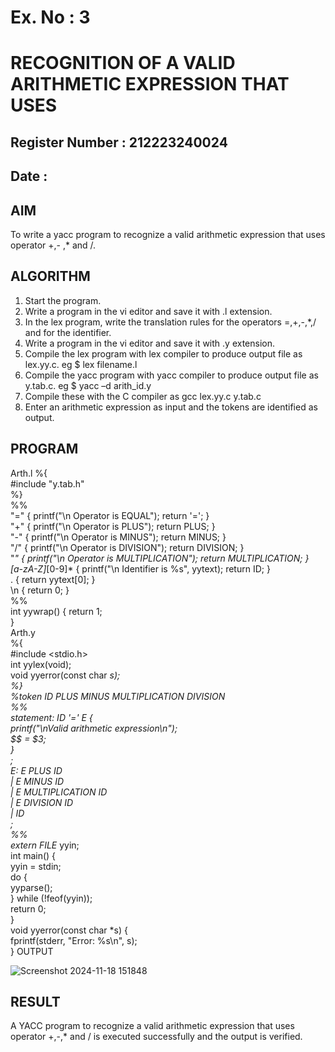 # Ex. No : 3	
# RECOGNITION OF A VALID ARITHMETIC EXPRESSION THAT USES
## Register Number : 212223240024
## Date : 

## AIM   
To write a yacc program to recognize a valid arithmetic expression that uses operator +,- ,* and /.

## ALGORITHM
1.	Start the program.
2.	Write a program in the vi editor and save it with .l extension.
3.	In the lex program, write the translation rules for the operators =,+,-,*,/ and for the identifier.
4.	Write a program in the vi editor and save it with .y extension.
5.	Compile the lex program with lex compiler to produce output file as lex.yy.c. eg $ lex filename.l
6.	Compile the yacc program with yacc compiler to produce output file as y.tab.c. eg $ yacc –d arith_id.y
7.	Compile these with the C compiler as gcc lex.yy.c y.tab.c
8.	Enter an arithmetic expression as input and the tokens are identified as output.

## PROGRAM
Arth.l
%{\
#include "y.tab.h"\
%}\
%%\
"=" { printf("\n Operator is EQUAL"); return '='; }\
"+" { printf("\n Operator is PLUS"); return PLUS; }\
"-" { printf("\n Operator is MINUS"); return MINUS; }\
"/" { printf("\n Operator is DIVISION"); return DIVISION; }\
"*" { printf("\n Operator is MULTIPLICATION"); return MULTIPLICATION; }\
[a-zA-Z]*[0-9]* { printf("\n Identifier is %s", yytext); return ID; }\
. { return yytext[0]; }\
\n { return 0; }\
%%\
int yywrap() { return 1;\
}\
Arth.y\
%{\
#include <stdio.h>\
int yylex(void);\
void yyerror(const char *s);\
%}\
%token ID PLUS MINUS MULTIPLICATION DIVISION\
%%\
statement: ID '=' E {\
printf("\nValid arithmetic expression\n");\
$$ = $3;\
}\
;\
E: E PLUS ID\
| E MINUS ID\
| E MULTIPLICATION ID\
| E DIVISION ID\
| ID\
;\
%%\
extern FILE* yyin;\
int main() {\
yyin = stdin;\
do {\
yyparse();\
} while (!feof(yyin));\
return 0;\
}\
void yyerror(const char *s) {\
fprintf(stderr, "Error: %s\n", s);\
}
OUTPUT

![Screenshot 2024-11-18 151848](https://github.com/user-attachments/assets/2231fd1a-b2fe-4fa6-a194-f6e03dda7d30)

## RESULT
A YACC program to recognize a valid arithmetic expression that uses operator +,-,* and / is executed successfully and the output is verified.
